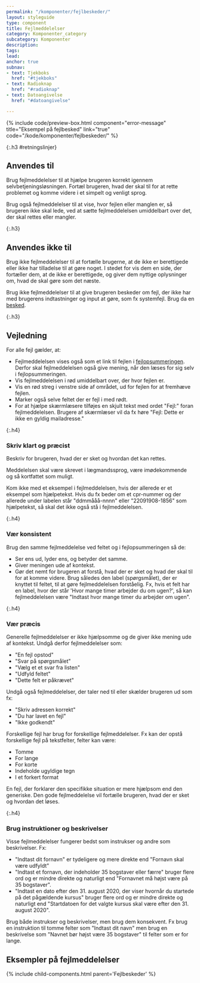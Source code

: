 ```yaml
---
permalink: "/komponenter/fejlbeskeder/"
layout: styleguide
type: component
title: Fejlmeddelelser
category: Komponenter_category
subcategory: Komponenter
description: 
tags: 
lead: 
anchor: true
subnav:
- text: Tjekboks
  href: "#tjekboks"
- text: Radioknap
  href: "#radioknap"
- text: Datoangivelse
  href: "#datoangivelse"

---
```

{% include code/preview-box.html component="error-message" title="Eksempel på fejlbesked" link="true" code="/kode/komponenter/fejlbeskeder/" %}

{:.h3 #retningslinjer}

## Anvendes til

Brug fejlmeddelelser til at hjælpe brugeren korrekt igennem selvbetjeningsløsningen. Fortæl brugeren, hvad der skal til for at rette problemet og komme videre i et simpelt og venligt sprog.

Brug også fejlmeddelelser til at vise, hvor fejlen eller manglen er, så brugeren ikke skal lede, ved at sætte fejlmeddelelsen umiddelbart over det, der skal rettes eller mangler.

{:.h3}

## Anvendes ikke til

Brug ikke fejlmeddelelser til at fortælle brugerne, at de ikke er berettigede eller ikke har tilladelse til at gøre noget. I stedet for vis dem en side, der fortæller dem, at de ikke er berettigede, og giver dem nyttige oplysninger om, hvad de skal gøre som det næste.

Brug ikke fejlmeddelelser til at give brugeren beskeder om fejl, der ikke har med brugerens indtastninger og input at gøre, som fx systemfejl. Brug da en <a href="/komponenter/beskeder/">besked</a>.

{:.h3}

## Vejledning

For alle fejl gælder, at:

* Fejlmeddelelsen vises også som et link til fejlen i <a href="/komponenter/fejlopsummering/">fejlopsummeringen</a>. Derfor skal fejlmeddelelsen også give mening, når den læses for sig selv i fejlopsummeringen.
* Vis fejlmeddelelsen i rød umiddelbart over, der hvor fejlen er.
* Vis en rød streg i venstre side af området, ud for fejlen for at fremhæve fejlen.
* Marker også selve feltet der er fejl i med rødt.
* For at hjælpe skærmlæsere tilføjes en skjult tekst med ordet "Fejl:" foran fejlmeddelelsen. Brugere af skærmlæser vil da fx høre "Fejl: Dette er ikke en gyldig mailadresse."

{:.h4}

### Skriv klart og præcist

Beskriv for brugeren, hvad der er sket og hvordan det kan rettes.

Meddelelsen skal være skrevet i lægmandssprog, være imødekommende og så kortfattet som muligt.

Kom ikke med et eksempel i fejlmeddelelsen, hvis der allerede er et eksempel som hjælpetekst. Hvis du fx beder om et cpr-nummer og der allerede under labelen står "ddmmååå-nnnn" eller "22091908-1856" som hjælpetekst, så skal det ikke også stå i fejlmeddelelsen.

{:.h4}

### Vær konsistent

Brug den samme fejlmeddelelse ved feltet og i fejlopsummeringen så de:

* Ser ens ud, lyder ens, og betyder det samme.
* Giver meningen ude af kontekst.
* Gør det nemt for brugeren at forstå, hvad der er sket og hvad der skal til for at komme videre. Brug således den label (spørgsmålet), der er knyttet til feltet, til at gøre fejlmeddelelsen forståelig. Fx, hvis et felt har en label, hvor der står 'Hvor mange timer arbejder du om ugen?', så kan fejlmeddelelsen være "Indtast hvor mange timer du arbejder om ugen".

{:.h4}

### Vær præcis

Generelle fejlmeddelelser er ikke hjælpsomme og de giver ikke mening ude af kontekst. Undgå derfor fejlmeddelelser som:

* "En fejl opstod"
* "Svar på spørgsmålet"
* "Vælg et et svar fra listen"
* "Udfyld feltet"
* "Dette felt er påkrævet"

Undgå også fejlmeddelelser, der taler ned til eller skælder brugeren ud som fx:

* "Skriv adressen korrekt"
* "Du har lavet en fejl"
* "Ikke godkendt"

Forskellige fejl har brug for forskellige fejlmeddelelser. Fx kan der opstå forskellige fejl på tekstfelter, felter kan være:

* Tomme
* For lange
* For korte
* Indeholde ugyldige tegn
* I et forkert format

En fejl, der forklarer den specifikke situation er mere hjælpsom end den generiske. Den gode fejlmeddelelse vil fortælle brugeren, hvad der er sket og hvordan det løses.

{:.h4}

### Brug instruktioner og beskrivelser

Visse fejlmeddelelser fungerer bedst som instrukser og andre som beskrivelser. Fx:

* "Indtast dit fornavn" er tydeligere og mere direkte end "Fornavn skal være udfyldt"
* "Indtast et fornavn, der indeholder 35 bogstaver eller færre" bruger flere ord og er  mindre direkte og naturligt end "Fornavnet må højst være på 35 bogstaver".
* "Indtast en dato efter den 31. august 2020, der viser hvornår du startede på det pågældende kursus" bruger flere ord og er mindre direkte og naturligt end "Startdatoen for det valgte kursus skal være efter den 31. august 2020".

Brug både instrukser og beskrivelser, men brug dem konsekvent. Fx brug en instruktion til tomme felter som "Indtast dit navn" men brug en beskrivelse som "Navnet bør højst være 35 bogstaver" til felter som er for lange.

## Eksempler på fejlmeddelelser

{% include child-components.html parent='Fejlbeskeder' %}